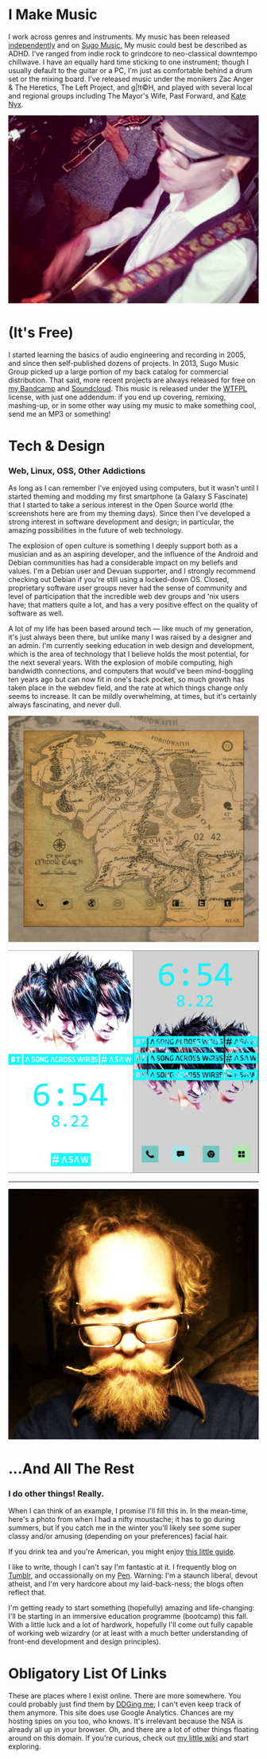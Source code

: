 # I Make Music

I work across genres and instruments. My music has been released
[independently](http://zacanger.bandcamp.com) and on [Sugo
Music.](http://www.sugomusic.com) My music could best be described as ADHD.
I've ranged from indie rock to grindcore to neo-classical downtempo chillwave.
I have an equally hard time sticking to one instrument; though I usually
default to the guitar or a PC, I'm just as comfortable behind a drum set or
the mixing board. I've released music under the monikers Zac Anger & The
Heretics, The Left Project, and g|!t©H, and played with several local and
regional groups including The Mayor's Wife, Past Forward, and [Kate
Nyx](http://katenyx.com).

![](img/jammin.png)

# (It's Free)

I started learning the basics of audio engineering and recording in 2005, and
since then self-published dozens of projects. In 2013, Sugo Music Group picked
up a large portion of my back catalog for commercial distribution. That said,
more recent projects are always released for free on [my
Bandcamp](http://zacanger.bandcamp.com) and
[Soundcloud](http://soundcloud.com/zacanger). This music is released under the
[WTFPL](http://zacanger.com/wtfpl.txt) license, with just one addendum: if you
end up covering, remixing, mashing-up, or in some other way using my music to
make something cool, send me an MP3 or something!

# Tech & Design

### Web, Linux, OSS, Other Addictions

As long as I can remember I've enjoyed using computers, but it wasn't until I
started theming and modding my first smartphone (a Galaxy S Fascinate) that I
started to take a serious interest in the Open Source world (the screenshots
here are from my theming days). Since then I've developed a strong interest in
software development and design; in particular, the amazing possibilities in
the future of web technology.

The explosion of open culture is something I deeply support both as a musician
and as an aspiring developer, and the influence of the Android and Debian
communities has had a considerable impact on my beliefs and values. I'm a
Debian user and Devuan supporter, and I strongly recommend checking out Debian
if you're still using a locked-down OS. Closed, proprietary software user
groups never had the sense of community and level of participation that the
incredible web dev groups and 'nix users have; that matters quite a lot, and
has a very positive effect on the quality of software as well.

A lot of my life has been based around tech — like much of my generation, it's
just always been there, but unlike many I was raised by a designer and an
admin. I'm currently seeking education in web design and development, which is
the area of technology that I believe holds the most potential, for the next
several years. With the explosion of mobile computing, high bandwidth
connections, and computers that would've been mind-boggling ten years ago but
can now fit in one's back pocket, so much growth has taken place in the webdev
field, and the rate at which things change only seems to increase. It can be
mildly overwhelming, at times, but it's certainly always fascinating, and
never dull.

![](img/arda.png)

![](img/asaw.jpg)

__ __

![](img/moustachemania.png)

# ...And All The Rest

### I do other things! Really.

When I can think of an example, I promise I'll fill this in. In the mean-time,
here's a photo from when I had a nifty moustache; it has to go during summers,
but if you catch me in the winter you'll likely see some super classy and/or
amusing (depending on your preferences) facial hair.

If you drink tea and you're American, you might enjoy [this little
guide](http://zacanger.github.io/teamethod).

I like to write, though I can't say I'm fantastic at it. I frequently blog on
[Tumblr](http://zacanger.tumblr.com), and occassionally on my
[Pen](http://zacanger.pen.io). Warning: I'm a staunch liberal, devout atheist,
and I'm very hardcore about my laid-back-ness; the blogs often reflect that.

I'm getting ready to start something (hopefully) amazing and life-changing:
I'll be starting in an immersive education programme (bootcamp) this fall.
With a little luck and a lot of hardwork, hopefully I'll come out fully
capable of working web wizardry (or at least with a much better understanding
of front-end development and design principles).

# Obligatory List Of Links

These are places where I exist online. There are more somewhere. You could
probably just find them by [DDGing
me](https://lmddgtfy.net/?q=%22zac%20anger%22); I can't even keep track of
them anymore.
This site does use Google Analytics. Chances are my hosting spies on you too,
who knows. It's irrelevant because the NSA is already all up in your browser.
Oh, and there are a lot of other things floating around on this domain. If
you're curious, check out [my little wiki](http://zacanger.com/wiki) and start
exploring.

